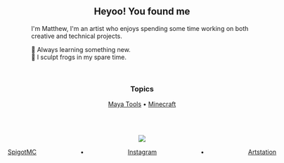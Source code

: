 <h2 align="center">Heyoo! You found me</h2>

I'm Matthew, I'm an artist who enjoys spending some time working on both creative and technical projects.

🌱 Always learning something new. <br>
🐸 I sculpt frogs in my spare time. <br>

<br>

<h3 align="center">Topics</h3>
<p align="center">
    <a href="https://github.com/Masstrix?tab=repositories&q=maya">Maya Tools</a> •
    <a href="https://github.com/Masstrix?tab=repositories&q=minecraft">Minecraft</a>
</p>
<br>
<br>
<p align="center">
    <img src="https://forthebadge.com/images/badges/made-with-crayons.svg">
</p>

<p align="center" style="display: flex; column-gap: 100px; justify-content: center">
    <a href="https://www.spigotmc.org/members/masstrix.12857/">SpigotMC</a> •
    <a href="https://instagram.com/matthewrdenton">Instagram</a> •
    <a href="https://www.artstation.com/matthewdenton">Artstation</a>
</p>
